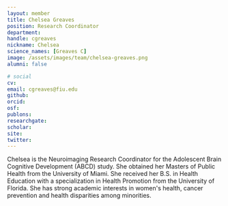 ```yaml
---
layout: member
title: Chelsea Greaves
position: Research Coordinator
department:
handle: cgreaves
nickname: Chelsea
science_names: [Greaves C]
image: /assets/images/team/chelsea-greaves.png
alumni: false

# social
cv:
email: cgreaves@fiu.edu
github:
orcid:
osf:
publons:
researchgate:
scholar:
site:
twitter:
---
```

Chelsea is the Neuroimaging Research Coordinator for the Adolescent Brain Cognitive Development (ABCD) study. She obtained her Masters of Public Health from the University of Miami. She received her B.S. in Health Education with a specialization in Health Promotion from the University of Florida. She has strong academic interests in women's health, cancer prevention and health disparities among minorities.  
